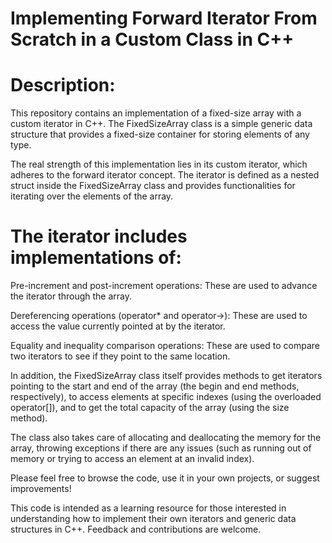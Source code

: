  # Implementing Forward Iterator From Scratch in a Custom Class in C++

# Description:

This repository contains an implementation of a fixed-size array with a custom iterator in C++. The FixedSizeArray class is a simple generic data structure that provides a fixed-size container for storing elements of any type.

The real strength of this implementation lies in its custom iterator, which adheres to the forward iterator concept. The iterator is defined as a nested struct inside the FixedSizeArray class and provides functionalities for iterating over the elements of the array.

# The iterator includes implementations of:

Pre-increment and post-increment operations: These are used to advance the iterator through the array.

Dereferencing operations (operator* and operator->): These are used to access the value currently pointed at by the iterator.

Equality and inequality comparison operations: These are used to compare two iterators to see if they point to the same location.

In addition, the FixedSizeArray class itself provides methods to get iterators pointing to the start and end of the array (the begin and end methods, respectively), to access elements at specific indexes (using the overloaded operator[]), and to get the total capacity of the array (using the size method).

The class also takes care of allocating and deallocating the memory for the array, throwing exceptions if there are any issues (such as running out of memory or trying to access an element at an invalid index).

Please feel free to browse the code, use it in your own projects, or suggest improvements!

This code is intended as a learning resource for those interested in understanding how to implement their own iterators and generic data structures in C++. Feedback and contributions are welcome.
